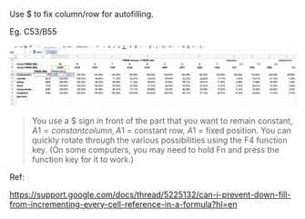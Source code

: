 



Use $ to fix column/row for autofilling.

Eg. C$53/$B55

![autofill-example](../img/excel-fix-ref.png)


>  You use a $ sign in front of the part that you want to remain constant, $A1 = constant column, A$1 = constant row, $A$1 = fixed position. You can quickly rotate through the various possibilities using the F4 function key. (On some computers, you may need to hold Fn and press the function key for it to work.)

Ref:

https://support.google.com/docs/thread/5225132/can-i-prevent-down-fill-from-incrementing-every-cell-reference-in-a-formula?hl=en
